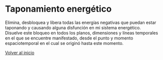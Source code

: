 # Taponamiento energético

Elimina, desbloquea y libera todas las energías negativas que puedan estar taponando y causando alguna disfunción en mi sistema energético. Disuelve este bloqueo en todos los planos, dimensiones y líneas temporales en el que se encuentre manifestado, desde el punto y momento espaciotemporal en el cual se originó hasta este momento.

[Volver al inicio](../index.md)
